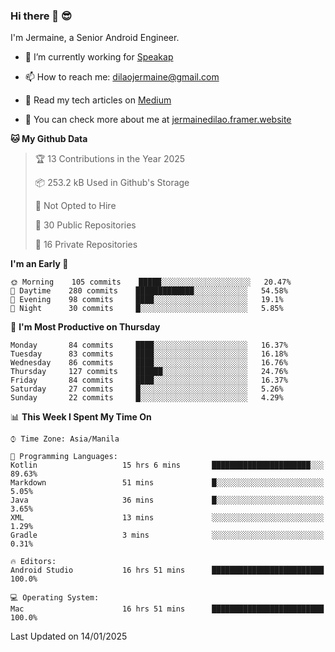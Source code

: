 ### Hi there 👋 😎
I'm Jermaine, a Senior Android Engineer.

- 🔭 I’m currently working for [Speakap](https://www.speakap.com/)

- 📫 How to reach me: dilaojermaine@gmail.com

- 📖 Read my tech articles on [Medium](https://jermainedilao.medium.com/)

- 👀 You can check more about me at [jermainedilao.framer.website](https://jermainedilao.framer.website)

<!--
**jermainedilao/jermainedilao** is a ✨ _special_ ✨ repository because its `README.md` (this file) appears on your GitHub profile.

Here are some ideas to get you started:

- 🔭 I’m currently working on ...
- 🌱 I’m currently learning ...
- 👯 I’m looking to collaborate on ...
- 🤔 I’m looking for help with ...
- 💬 Ask me about ...
- 📫 How to reach me: ...
- 😄 Pronouns: ...
- ⚡ Fun fact: ...
-->

<!--START_SECTION:waka-->
**🐱 My Github Data** 

> 🏆 13 Contributions in the Year 2025
 > 
> 📦 253.2 kB Used in Github's Storage 
 > 
> 🚫 Not Opted to Hire
 > 
> 📜 30 Public Repositories 
 > 
> 🔑 16 Private Repositories  
 > 
**I'm an Early 🐤** 

```text
🌞 Morning    105 commits    █████░░░░░░░░░░░░░░░░░░░░   20.47% 
🌆 Daytime    280 commits    █████████████░░░░░░░░░░░░   54.58% 
🌃 Evening    98 commits     ████░░░░░░░░░░░░░░░░░░░░░   19.1% 
🌙 Night      30 commits     █░░░░░░░░░░░░░░░░░░░░░░░░   5.85%

```
📅 **I'm Most Productive on Thursday** 

```text
Monday       84 commits     ████░░░░░░░░░░░░░░░░░░░░░   16.37% 
Tuesday      83 commits     ████░░░░░░░░░░░░░░░░░░░░░   16.18% 
Wednesday    86 commits     ████░░░░░░░░░░░░░░░░░░░░░   16.76% 
Thursday     127 commits    ██████░░░░░░░░░░░░░░░░░░░   24.76% 
Friday       84 commits     ████░░░░░░░░░░░░░░░░░░░░░   16.37% 
Saturday     27 commits     █░░░░░░░░░░░░░░░░░░░░░░░░   5.26% 
Sunday       22 commits     █░░░░░░░░░░░░░░░░░░░░░░░░   4.29%

```


📊 **This Week I Spent My Time On** 

```text
⌚︎ Time Zone: Asia/Manila

💬 Programming Languages: 
Kotlin                   15 hrs 6 mins       ██████████████████████░░░   89.63% 
Markdown                 51 mins             █░░░░░░░░░░░░░░░░░░░░░░░░   5.05% 
Java                     36 mins             █░░░░░░░░░░░░░░░░░░░░░░░░   3.65% 
XML                      13 mins             ░░░░░░░░░░░░░░░░░░░░░░░░░   1.29% 
Gradle                   3 mins              ░░░░░░░░░░░░░░░░░░░░░░░░░   0.31%

🔥 Editors: 
Android Studio           16 hrs 51 mins      █████████████████████████   100.0%

💻 Operating System: 
Mac                      16 hrs 51 mins      █████████████████████████   100.0%

```


 Last Updated on 14/01/2025
<!--END_SECTION:waka-->
